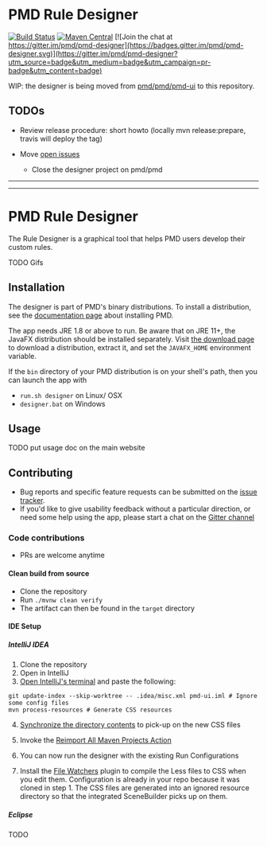 # PMD Rule Designer

[![Build Status](https://travis-ci.com/pmd/pmd-designer.svg?branch=master)](https://travis-ci.com/pmd/pmd-designer) 
[![Maven Central](https://img.shields.io/maven-central/v/net.sourceforge.pmd/pmd-ui.svg)](https://maven-badges.herokuapp.com/maven-central/net.sourceforge.pmd/pmd-ui)
[![Join the chat at https://gitter.im/pmd/pmd-designer](https://badges.gitter.im/pmd/pmd-designer.svg)](https://gitter.im/pmd/pmd-designer?utm_source=badge&utm_medium=badge&utm_campaign=pr-badge&utm_content=badge)

WIP: the designer is being moved from [pmd/pmd/pmd-ui](https://github.com/pmd/pmd/tree/master/pmd-ui) to this repository. 

## TODOs

* Review release procedure: short howto (locally mvn release:prepare, travis will deploy the tag)

* Move [open issues](https://github.com/pmd/pmd/labels/in%3Aui)
  * Close the designer project on pmd/pmd

---------------
---------------

# PMD Rule Designer


The Rule Designer is a graphical tool that helps PMD users develop their custom
rules.

TODO Gifs



## Installation

The designer is part of PMD's binary distributions. To install a distribution, see the [documentation page](https://pmd.github.io/latest/pmd_userdocs_installation.html) about installing PMD.

The app needs JRE 1.8 or above to run. Be aware that on JRE 11+, the JavaFX distribution should be installed separately. Visit [the download page](https://gluonhq.com/products/javafx/) to download a distribution, extract it, and set the `JAVAFX_HOME` environment variable.

If the `bin` directory of your PMD distribution is on your shell's path, then you can launch the app with
* `run.sh designer` on Linux/ OSX
* `designer.bat` on Windows


## Usage

TODO put usage doc on the main website


## Contributing

* Bug reports and specific feature requests can be submitted on the [issue tracker](https://github.com/pmd/pmd-designer/issues).
* If you'd like to give usability feedback without a particular direction, or need some help using the app, please start a chat on the [Gitter channel](https://gitter.im/pmd/pmd-designer)

### Code contributions

* PRs are welcome anytime

#### Clean build from source

* Clone the repository
* Run `./mvnw clean verify`
* The artifact can then be found in the `target` directory

#### IDE Setup

##### IntelliJ IDEA

1. Clone the repository
1. Open in IntelliJ
1. [Open IntelliJ's terminal](https://stackoverflow.com/a/28044371/6245827) and
paste the following:
```shell
git update-index --skip-worktree -- .idea/misc.xml pmd-ui.iml # Ignore some config files
mvn process-resources # Generate CSS resources
```

4. [Synchronize the directory contents](https://stackoverflow.com/a/4599243/6245827) to pick-up on the new CSS files
1. Invoke the [Reimport All Maven Projects Action](https://stackoverflow.com/a/29765077/6245827)
1. You can now run the designer with the existing Run Configurations

1. Install the [File Watchers](https://plugins.jetbrains.com/plugin/7177-file-watchers)
plugin to compile the Less files to CSS when you edit them. Configuration is already
in your repo because it was cloned in step 1. The CSS files are generated into an
ignored resource directory so that the integrated SceneBuilder picks up on them.


##### Eclipse

TODO
